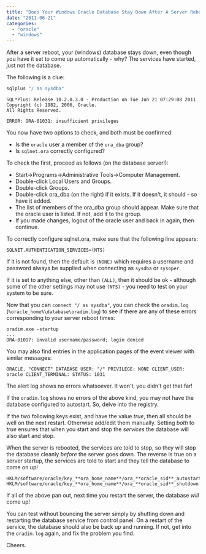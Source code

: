 ```yaml
---
title: "Does Your Windows Oracle Database Stay Down After A Server Reboot?"
date: "2011-06-21"
categories: 
  - "oracle"
  - "windows"
---
```


After a server reboot, your (windows) database stays down, even though you have it set to come up automatically - why? The services have started, just not the database.

The following is a clue: 

```bash
sqlplus "/ as sysdba"  
```
```text
SQL*Plus: Release 10.2.0.3.0 - Production on Tue Jun 21 07:29:08 2011 
Copyright (c) 1982, 2006, Oracle. 
All Rights Reserved. 

ERROR: ORA-01031: insufficient privileges
```

You now have two options to check, and both must be confirmed:

- Is the `oracle` user a member of the `ora_dba` group?
- Is `sqlnet.ora` correctly configured?

To check the first, proceed as follows (on the database server!):

- Start->Programs->Administrative Tools->Computer Management.
- Double-click Local Users and Groups.
- Double-click Groups.
- Double-click ora_dba (on the right) if it exists. If it doesn't, it should - so have it added.
- The list of members of the ora_dba group should appear. Make sure that the oracle user is listed. If not, add it to the group.
- If you made changes, logout of the oracle user and back in again, then continue.

To correctly configure sqlnet.ora, make sure that the following line appears:

`SQLNET.AUTHENTICATION_SERVICES=(NTS)`

If it is not found, then the default is `(NONE)` which requires a username and password always be supplied when connecting as `sysdba` or `sysoper`.

If it is set to anything else, other than `(ALL)`, then it should be ok - although some of the other settings may not use `(NTS)` - you need to test on your system to be sure.

Now that you can `connect "/ as sysdba"`, you can check the `oradim.log` (`%oracle_home%\database\oradim.log`) to see if there are any of these errors corresponding to your server reboot times:

```text
oradim.exe -startup 
...
ORA-01017: invalid username/password; login denied
```

You may also find entries in the application pages of the event viewer with similar messages: 

```text
ORACLE. "CONNECT" DATABASE USER: "/" PRIVILEGE: NONE CLIENT_USER: oracle CLIENT_TERMINAL: STATUS: 1031
```

The alert log shows no errors whatsoever. It won't, you didn't get that far!

If the `oradim.log` shows no errors of the above kind, you may not have the database configured to autostart. So, delve into the registry. 

If the two following keys exist, and have the value _true_, then all should be well on the next restart. Otherwise add/edit them manually. Setting _both_ to _true_ ensures that when you start and stop the _services_ the database will also start and stop.

When the server is rebooted, the services are told to stop, so they will stop the database cleanly _before_ the server goes down. The reverse is true on a server startup, the services are told to start and they tell the database to come on up!

```text
HKLM/software/oracle/key_**ora_home_name**/ora_**oracle_sid**_autostart 
HKLM/software/oracle/key_**ora_home_name**/ora_**oracle_sid**_shutdown
```

If all of the above pan out, next time you restart the server, the database _will_ come up!

You can test without bouncing the server simply by shutting down and restarting the database service from control panel. On a restart of the service, the database should also be back up and running. If not, get into the `oradim.log` again, and fix the problem you find.

Cheers.
